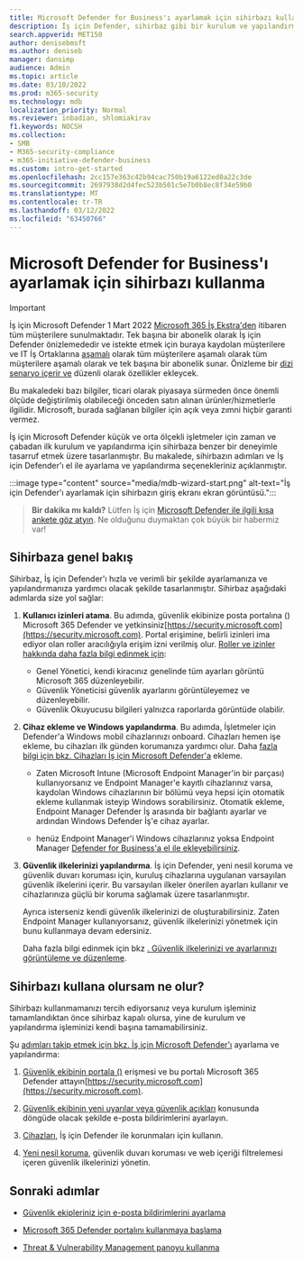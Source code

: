 ```yaml
---
title: Microsoft Defender for Business'ı ayarlamak için sihirbazı kullanma
description: İş için Defender, sihirbaz gibi bir kurulum ve yapılandırma işlemi içerir. Zaman ve emek tasarrufu yapmak için sihirbazı kullanın.
search.appverid: MET150
author: denisebmsft
ms.author: deniseb
manager: dansimp
audience: Admin
ms.topic: article
ms.date: 03/10/2022
ms.prod: m365-security
ms.technology: mdb
localization_priority: Normal
ms.reviewer: inbadian, shlomiakirav
f1.keywords: NOCSH
ms.collection:
- SMB
- M365-security-compliance
- m365-initiative-defender-business
ms.custom: intro-get-started
ms.openlocfilehash: 2cc157e363c42b94cac750b19a6122ed0a22c3de
ms.sourcegitcommit: 2697938d2d4fec523b501c5e7b0b8ec8f34e59b0
ms.translationtype: MT
ms.contentlocale: tr-TR
ms.lasthandoff: 03/12/2022
ms.locfileid: "63450766"
---
```

# <a name="use-the-wizard-to-set-up-microsoft-defender-for-business"></a>Microsoft Defender for Business'ı ayarlamak için sihirbazı kullanma

> [!IMPORTANT]
> İş için Microsoft Defender 1 Mart 2022 [Microsoft 365 İş Ekstra'den](../../business-premium/index.md) itibaren tüm müşterilere sunulmaktadır. Tek başına bir abonelik olarak İş için Defender önizlemededir ve istekte etmek için buraya kaydolan müşterilere ve IT İş Ortaklarına [aşamalı](https://aka.ms/mdb-preview) olarak tüm müşterilere aşamalı olarak tüm müşterilere aşamalı olarak ve tek başına bir abonelik sunar. Önizleme bir [dizi senaryo içerir ve](mdb-tutorials.md#try-these-preview-scenarios) düzenli olarak özellikler ekleycek.
> 
> Bu makaledeki bazı bilgiler, ticari olarak piyasaya sürmeden önce önemli ölçüde değiştirilmiş olabileceği önceden satın alınan ürünler/hizmetlerle ilgilidir. Microsoft, burada sağlanan bilgiler için açık veya zımni hiçbir garanti vermez. 

İş için Microsoft Defender küçük ve orta ölçekli işletmeler için zaman ve çabadan ilk kurulum ve yapılandırma için sihirbaza benzer bir deneyimle tasarruf etmek üzere tasarlanmıştır. Bu makalede, sihirbazın adımları ve İş için Defender'ı el ile ayarlama ve yapılandırma seçenekleriniz açıklanmıştır.

:::image type="content" source="media/mdb-wizard-start.png" alt-text="İş için Defender'ı ayarlamak için sihirbazın giriş ekranı ekran görüntüsü.":::

>
> **Bir dakika mı kaldı?**
> Lütfen İş için <a href="https://microsoft.qualtrics.com/jfe/form/SV_0JPjTPHGEWTQr4y" target="_blank">Microsoft Defender ile ilgili kısa ankete göz atyın</a>. Ne olduğunu duymaktan çok büyük bir habermiz var!
>

## <a name="overview-of-the-wizard"></a>Sihirbaza genel bakış

Sihirbaz, İş için Defender'ı hızla ve verimli bir şekilde ayarlamanıza ve yapılandırmanıza yardımcı olacak şekilde tasarlanmıştır. Sihirbaz aşağıdaki adımlarda size yol sağlar:

1. **Kullanıcı izinleri atama**. Bu adımda, güvenlik ekibinize posta portalına () Microsoft 365 Defender ve yetkinsiniz[https://security.microsoft.com](https://security.microsoft.com). Portal erişimine, belirli izinleri ima ediyor olan roller aracılığıyla erişim izni verilmiş olur. [Roller ve izinler hakkında daha fazla bilgi edinmek için](mdb-roles-permissions.md):

   - Genel Yönetici, kendi kiracınız genelinde tüm ayarları  görüntü Microsoft 365 düzenleyebilir. 
   - Güvenlik Yöneticisi güvenlik ayarlarını  görüntüleyemez ve düzenleyebilir. 
   - Güvenlik Okuyucusu bilgileri yalnızca raporlarda  görüntüde olabilir. 

2. **Cihaz ekleme ve Windows yapılandırma**. Bu adımda, İşletmeler için Defender'a Windows mobil cihazlarınızı  onboard. Cihazları hemen işe ekleme, bu cihazları ilk günden korumanıza yardımcı olur. Daha [fazla bilgi için bkz. Cihazları İş için Microsoft Defender'a](mdb-onboard-devices.md) ekleme.

   - Zaten Microsoft Intune (Microsoft Endpoint Manager'in bir parçası) kullanıyorsanız ve Endpoint Manager'e kayıtlı cihazlarınız varsa, kaydolan Windows cihazlarının bir bölümü veya hepsi için otomatik ekleme kullanmak isteyip Windows sorabilirsiniz.[](mdb-onboard-devices.md#automatic-onboarding-for-windows-devices-enrolled-in-microsoft-endpoint-manager) Otomatik ekleme, Endpoint Manager Defender İş arasında bir bağlantı ayarlar ve ardından Windows Defender İş'e cihaz ayarlar.

   - henüz Endpoint Manager'i Windows cihazlarınız yoksa Endpoint Manager [Defender for Business'a el ile ekleyebilirsiniz](mdb-onboard-devices.md#local-script-in-defender-for-business). 
   
3. **Güvenlik ilkelerinizi yapılandırma**. İş için Defender, yeni nesil koruma ve güvenlik duvarı koruması için, kuruluş cihazlarına uygulanan varsayılan güvenlik ilkelerini içerir. Bu varsayılan ilkeler önerilen ayarları kullanır ve cihazlarınıza güçlü bir koruma sağlamak üzere tasarlanmıştır. 

   Ayrıca isterseniz kendi güvenlik ilkelerinizi de oluşturabilirsiniz. Zaten Endpoint Manager kullanıyorsanız, güvenlik ilkelerinizi yönetmek için bunu kullanmaya devam edersiniz. 

   Daha fazla bilgi edinmek için bkz [. Güvenlik ilkelerinizi ve ayarlarınızı görüntüleme ve düzenleme](mdb-configure-security-settings.md).

## <a name="what-happens-if-i-dont-use-the-wizard"></a>Sihirbazı kullana olursam ne olur?

Sihirbazı kullanmamanızı tercih ediyorsanız veya kurulum işleminiz tamamlandıktan önce sihirbaz kapalı olursa, yine de kurulum ve yapılandırma işleminizi kendi başına tamamabilirsiniz. 

Şu [adımları takip etmek için bkz. İş için Microsoft Defender'ı](mdb-setup-configuration.md) ayarlama ve yapılandırma:

1. [Güvenlik ekibinin portala ()](mdb-roles-permissions.md) erişmesi ve bu portalı Microsoft 365 Defender attayın[https://security.microsoft.com](https://security.microsoft.com).

2. [Güvenlik ekibinin yeni uyarılar veya güvenlik açıkları](mdb-email-notifications.md) konusunda döngüde olacak şekilde e-posta bildirimlerini ayarlayın.

3. [Cihazları,](mdb-onboard-devices.md) İş için Defender ile korunmaları için kullanın.

4. [Yeni nesil koruma](mdb-configure-security-settings.md), güvenlik duvarı koruması ve web içeriği filtrelemesi içeren güvenlik ilkelerinizi yönetin.

## <a name="next-steps"></a>Sonraki adımlar

- [Güvenlik ekipleriniz için e-posta bildirimlerini ayarlama](mdb-email-notifications.md)

- [Microsoft 365 Defender portalını kullanmaya başlama](mdb-get-started.md)

- [Threat & Vulnerability Management panoyu kullanma](mdb-view-tvm-dashboard.md)